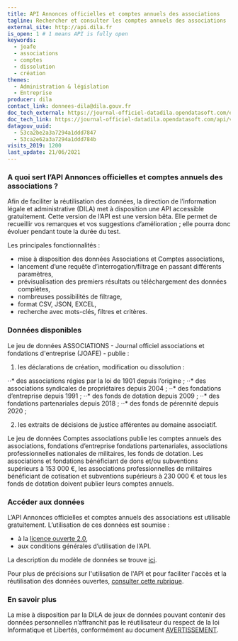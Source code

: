 ```yaml
---
title: API Annonces officielles et comptes annuels des associations
tagline: Rechercher et consulter les comptes annuels des associations
external_site: http://api.dila.fr
is_open: 1 # 1 means API is fully open
keywords:
  - joafe
  - associations
  - comptes
  - dissolution
  - création
themes:
  - Administration & législation
  - Entreprise
producer: dila
contact_link: donnees-dila@dila.gouv.fr
doc_tech_external: https://journal-officiel-datadila.opendatasoft.com/explore/dataset/jo_associations/api/
doc_tech_link: https://journal-officiel-datadila.opendatasoft.com/api/v2/swagger.yaml
datagouv_uuid:
  - 53ca2be2a3a7294a1ddd7847
  - 53ca2e62a3a7294a1ddd784b
visits_2019: 1200
last_update: 21/06/2021
---
```


### A quoi sert l’API Annonces officielles et comptes annuels des associations ?

Afin de faciliter la réutilisation des données, la direction de l’information légale et administrative (DILA) met à disposition une API accessible gratuitement.
Cette version de l’API est une version bêta. Elle permet de recueillir vos remarques et vos suggestions d’amélioration ; elle pourra donc évoluer pendant toute la durée du test.

Les principales fonctionnalités :

- mise à disposition des données Associations et Comptes associations,
- lancement d’une requête d’interrogation/filtrage en passant différents paramètres,
- prévisualisation des premiers résultats ou téléchargement des données complètes,
- nombreuses possibilités de filtrage,
- format CSV, JSON, EXCEL,
- recherche avec mots-clés, filtres et critères.

### Données disponibles

Le jeu de données ASSOCIATIONS - Journal officiel associations et fondations d'entreprise (JOAFE) - publie :

1. les déclarations de création, modification ou dissolution :

⋅⋅* des associations régies par la loi de 1901 depuis l’origine ;
⋅⋅* des associations syndicales de propriétaires depuis 2004 ;
⋅⋅* des fondations d’entreprise depuis 1991 ;
⋅⋅* des fonds de dotation depuis 2009 ;
⋅⋅* des fondations partenariales depuis 2018 ;
⋅⋅* des fonds de pérennité depuis 2020 ;

2. les extraits de décisions de justice afférentes au domaine associatif.

Le jeu de données Comptes associations publie les comptes annuels des associations, fondations d’entreprise fondations partenariales, associations professionnelles nationales de militaires, les fonds de dotation. Les associations et fondations bénéficiant de dons et/ou subventions supérieurs à 153 000 €, les associations professionnelles de militaires bénéficiant de cotisation et subventions supérieurs à 230 000 € et tous les fonds de dotation doivent publier leurs comptes annuels.

### Accéder aux données

L’API Annonces officielles et comptes annuels des associations est utilisable gratuitement. L’utilisation de ces données est soumise :

- à la [licence ouverte 2.0](https://www.etalab.gouv.fr/wp-content/uploads/2017/04/ETALAB-Licence-Ouverte-v2.0.pdf),
- aux conditions générales d’utilisation de l’API.

La description du modèle de données se trouve [ici](https://journal-officiel-datadila.opendatasoft.com/explore/dataset/jo_associations/information/).

Pour plus de précisions sur l'utilisation de l'API et pour faciliter l'accès et la réutilisation des données ouvertes, [consulter cette rubrique](https://academy.opendatasoft.com/).

### En savoir plus

La mise à disposition par la DILA de jeux de données pouvant contenir des données personnelles n’affranchit pas le réutilisateur du respect de la loi Informatique et Libertés, conformément au document [AVERTISSEMENT](https://echanges.dila.gouv.fr/OPENDATA/AVERTISSEMENT-Donnees_a_caractere_personnel.pdf).
